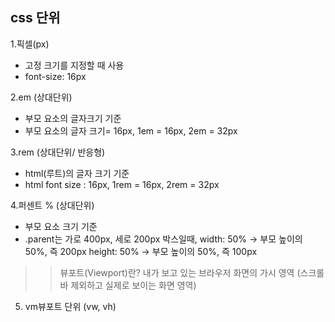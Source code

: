 ## css 단위

1.픽셀(px)
- 고정 크기를 지정할 때 사용
- font-size: 16px

2.em (상대단위)
- 부모 요소의 글자크기 기준
- 부모 요소의 글자 크기= 16px, 1em = 16px, 2em = 32px

3.rem (상대단위/ 반응형)
- html(루트)의 글자 크기 기준
- html font size : 16px, 1rem = 16px, 2rem = 32px
 
4.퍼센트 % (상대단위)
-  부모 요소 크기 기준
-  .parent는 가로 400px, 세로 200px 박스일때,
    width: 50% → 부모 높이의 50%, 즉 200px
    height: 50% → 부모 높이의 50%, 즉 100px

>> 뷰포트(Viewport)란?
내가 보고 있는 브라우저 화면의 가시 영역
(스크롤바 제외하고 실제로 보이는 화면 영역)

5. vm뷰포트 단위 (vw, vh)

